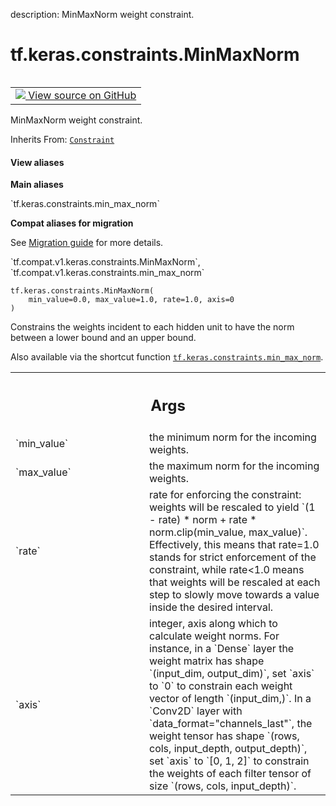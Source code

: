 description: MinMaxNorm weight constraint.

<div itemscope itemtype="http://developers.google.com/ReferenceObject">
<meta itemprop="name" content="tf.keras.constraints.MinMaxNorm" />
<meta itemprop="path" content="Stable" />
<meta itemprop="property" content="__init__"/>
</div>

# tf.keras.constraints.MinMaxNorm

<!-- Insert buttons and diff -->

<table class="tfo-notebook-buttons tfo-api nocontent" align="left">
<td>
  <a target="_blank" href="https://github.com/keras-team/keras/tree/v2.9.0/keras/constraints.py#L166-L220">
    <img src="https://www.tensorflow.org/images/GitHub-Mark-32px.png" />
    View source on GitHub
  </a>
</td>
</table>



MinMaxNorm weight constraint.

Inherits From: [`Constraint`](../../../tf/keras/constraints/Constraint.md)

<section class="expandable">
  <h4 class="showalways">View aliases</h4>
  <p>
<b>Main aliases</b>
<p>`tf.keras.constraints.min_max_norm`</p>

<b>Compat aliases for migration</b>
<p>See
<a href="https://www.tensorflow.org/guide/migrate">Migration guide</a> for
more details.</p>
<p>`tf.compat.v1.keras.constraints.MinMaxNorm`, `tf.compat.v1.keras.constraints.min_max_norm`</p>
</p>
</section>

<pre class="devsite-click-to-copy prettyprint lang-py tfo-signature-link">
<code>tf.keras.constraints.MinMaxNorm(
    min_value=0.0, max_value=1.0, rate=1.0, axis=0
)
</code></pre>



<!-- Placeholder for "Used in" -->

Constrains the weights incident to each hidden unit
to have the norm between a lower bound and an upper bound.

Also available via the shortcut function <a href="../../../tf/keras/constraints/MinMaxNorm.md"><code>tf.keras.constraints.min_max_norm</code></a>.

<!-- Tabular view -->
 <table class="responsive fixed orange">
<colgroup><col width="214px"><col></colgroup>
<tr><th colspan="2"><h2 class="add-link">Args</h2></th></tr>

<tr>
<td>
`min_value`
</td>
<td>
the minimum norm for the incoming weights.
</td>
</tr><tr>
<td>
`max_value`
</td>
<td>
the maximum norm for the incoming weights.
</td>
</tr><tr>
<td>
`rate`
</td>
<td>
rate for enforcing the constraint: weights will be
rescaled to yield
`(1 - rate) * norm + rate * norm.clip(min_value, max_value)`.
Effectively, this means that rate=1.0 stands for strict
enforcement of the constraint, while rate<1.0 means that
weights will be rescaled at each step to slowly move
towards a value inside the desired interval.
</td>
</tr><tr>
<td>
`axis`
</td>
<td>
integer, axis along which to calculate weight norms.
For instance, in a `Dense` layer the weight matrix
has shape `(input_dim, output_dim)`,
set `axis` to `0` to constrain each weight vector
of length `(input_dim,)`.
In a `Conv2D` layer with `data_format="channels_last"`,
the weight tensor has shape
`(rows, cols, input_depth, output_depth)`,
set `axis` to `[0, 1, 2]`
to constrain the weights of each filter tensor of size
`(rows, cols, input_depth)`.
</td>
</tr>
</table>



